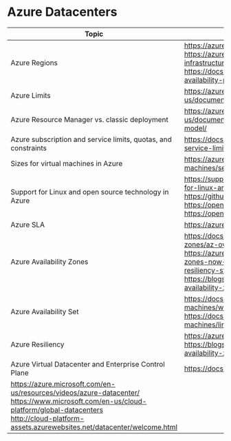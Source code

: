 # Azure Datacenters

| Topic | Reference |
| --- | --- |
| Azure Regions | https://azure.microsoft.com/en-us/regions/#services <br>https://azure.microsoft.com/en-us/global-infrastructure/regions/ <br>https://docs.microsoft.com/en-us/azure/best-practices-availability-paired-regions|
| Azure Limits| https://azure.microsoft.com/en-us/documentation/articles/azure-subscription-service-limits/ |
|Azure Resource Manager vs. classic deployment|https://azure.microsoft.com/en-us/documentation/articles/resource-manager-deployment-model/|
|Azure subscription and service limits, quotas, and constraints|https://docs.microsoft.com/en-us/azure/azure-subscription-service-limits|
|Sizes for virtual machines in Azure|https://azure.microsoft.com/en-us/pricing/details/virtual-machines/series/|
|Support for Linux and open source technology in Azure|https://support.microsoft.com/en-us/help/2941892/support-for-linux-and-open-source-technology-in-azure <br>https://github.com/Microsoft <br>https://opensource.microsoft.com/ <br>https://open.microsoft.com/|
|Azure SLA|https://azure.microsoft.com/en-us/support/legal/sla/|
|Azure Availability Zones|https://docs.microsoft.com/en-us/azure/availability-zones/az-overview <br>https://azure.microsoft.com/en-us/blog/azure-availability-zones-now-available-for-the-most-comprehensive-resiliency-strategy/<br>https://blogs.msdn.microsoft.com/igorpag/2018/05/03/azure-availability-zones-quick-tour-and-guide/|
|Azure Availability Set|https://docs.microsoft.com/en-us/azure/virtual-machines/windows/manage-availability<br>https://docs.microsoft.com/en-us/azure/virtual-machines/linux/manage-availability|
|Azure Resiliency|https://azure.microsoft.com/en-us/features/resiliency/ <br>https://blogs.msdn.microsoft.com/igorpag/2018/05/03/azure-availability-zones-quick-tour-and-guide/|
|Azure Virtual Datacenter and Enterprise Control Plane|https://docs.microsoft.com/en-us/azure/architecture/vdc/ <br>
https://azure.microsoft.com/en-us/resources/videos/azure-datacenter/ <br> https://www.microsoft.com/en-us/cloud-platform/global-datacenters <br>http://cloud-platform-assets.azurewebsites.net/datacenter/welcome.html|


